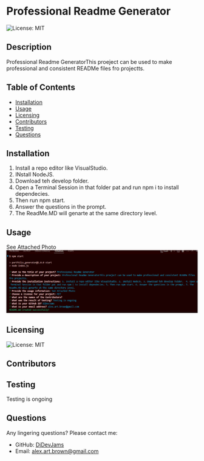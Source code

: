 # Professional Readme Generator

![License: MIT](https://img.shields.io/badge/License-MIT-yellow.svg)

## Description
Professional Readme GeneratorThis proeject can be used to make professional and consistent READMe files fro projectts. 

## Table of Contents
- [Installation](#installation)
- [Usage](#usage)
- [Licensing](#licensing)
- [Contributors](#contributors)
- [Testing](#testing)
- [Questions](#questions)

## Installation
1. Install a repo editor like VisualStudio. 
2. INstall NodeJS. 
3. Download teh develop folder.  
4. Open a Terminal Session in that folder pat and run npm i to install dependecies. 
5. Then run npm start. 
6. Answer the questions in the prompt. 
7. The ReadMe.MD will genarte at the same directory level. 

## Usage
See Attached Photo
<Img src="./assets/images/Readme Usage Guide.png">

## Licensing
![License: MIT](https://img.shields.io/badge/License-MIT-yellow.svg)

## Contributors


## Testing
Testing is ongoing 

## Questions
Any lingering questions? Please contact me:
- GitHub: [DjDevJams](https://github.com/DjDevJams)
- Email: alex.art.brown@gmail.com
